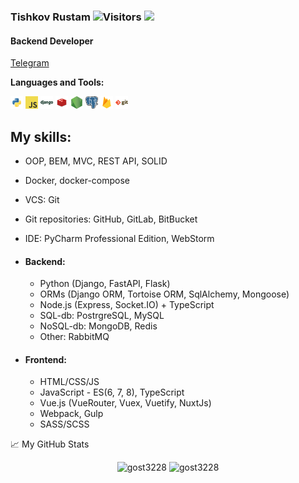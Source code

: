 ### Tishkov Rustam ![Visitors](https://visitor-badge.glitch.me/badge?page_id=gost3228) <img src="https://media.giphy.com/media/hvRJCLFzcasrR4ia7z/giphy.gif" width="25px">
#### Backend Developer

[Telegram](https://t.me/gost1k337)

<p></p>

**Languages and Tools:**  

<code><img height="20" src="https://raw.githubusercontent.com/github/explore/80688e429a7d4ef2fca1e82350fe8e3517d3494d/topics/python/python.png"></code>
<code><img height="20" src="https://raw.githubusercontent.com/github/explore/80688e429a7d4ef2fca1e82350fe8e3517d3494d/topics/javascript/javascript.png"></code>
<code><img height="20" src="https://raw.githubusercontent.com/github/explore/80688e429a7d4ef2fca1e82350fe8e3517d3494d/topics/django/django.png"></code>
<code><img height="20" src="https://raw.githubusercontent.com/github/explore/80688e429a7d4ef2fca1e82350fe8e3517d3494d/topics/redis/redis.png"></code>
<code><img height="20" src="https://raw.githubusercontent.com/github/explore/80688e429a7d4ef2fca1e82350fe8e3517d3494d/topics/nodejs/nodejs.png"></code>
<code><img height="20" src="https://raw.githubusercontent.com/github/explore/80688e429a7d4ef2fca1e82350fe8e3517d3494d/topics/postgresql/postgresql.png"></code>
<code><img height="20" src="https://raw.githubusercontent.com/github/explore/80688e429a7d4ef2fca1e82350fe8e3517d3494d/topics/firebase/firebase.png"></code>
<code><img height="20" src="https://raw.githubusercontent.com/github/explore/80688e429a7d4ef2fca1e82350fe8e3517d3494d/topics/git/git.png"></code>

My skills:
---
  + OOP, BEM, MVC, REST API, SOLID
  + Docker, docker-compose
  + VCS: Git
  + Git repositories: GitHub, GitLab, BitBucket
  + IDE: PyCharm Professional Edition, WebStorm

 
  + #### Backend:
  
    + Python (Django, FastAPI, Flask)
    + ORMs (Django ORM, Tortoise ORM, SqlAlchemy, Mongoose)
    + Node.js (Express, Socket.IO) + TypeScript
    + SQL-db: PostrgreSQL, MySQL
    + NoSQL-db: MongoDB, Redis
    + Other: RabbitMQ


  + #### Frontend:

    + HTML/CSS/JS
    + JavaScript - ES(6, 7, 8), TypeScript
    + Vue.js (VueRouter, Vuex, Vuetify, NuxtJs)
    + Webpack, Gulp
    + SASS/SCSS
  

📈 My GitHub Stats

<p align="center"> <img src="https://github-readme-stats.vercel.app/api?username=gost3228&show_icons=true&theme=gotham" alt="gost3228" /> <img src="https://github-readme-stats.vercel.app/api/top-langs/?username=gost3228&count_private=false&hide=tsql&langs_count=7&theme=gotham&layout=compact" alt="gost3228" /></p>
